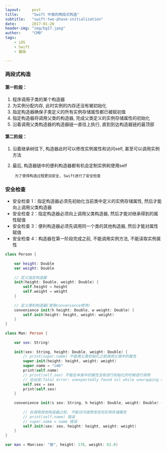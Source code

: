 ```yaml
---
layout:     post
title:      "Swift 中类的两段式构造"
subtitle:   "swift-two-phase-initialization"
date:       2017-01-20
header-img: "img/bg17.jpeg"
author:     "CMB"
tags:
    - iOS
    - Swift
    - 基础

---
```


### 两段式构造

#### 第一阶段：

1. 程序调用子类的某个构造器
2. 为实例分配内存, 此时实例的内存还没有被初始化
3. 指定构造器确保子类定义的所有实例存储属性都已被赋初值
4. 指定构造器将调用父类的构造器, 完成父类定义的实例存储属性的初始化
5. 沿着调用父类构造器的构造器链一直往上执行, 直到到达构造器链的最顶部

#### 第二阶段：

1. 沿着继承树往下, 构造器此时可以修改实例属性和访问self, 甚至可以调用实例方法
2. 最后, 构造器链中的便利构造器都有机会定制实例和使用self

		为了使得构造过程更加安全, Swift进行了安全检查

### 安全检查

* 安全检查 1：指定构造器必须先初始化当前类中定义的实例存储属性, 然后才能向上调用父类构造器
* 安全检查 2：指定构造器必须向上调用父类构造器, 然后才能对继承得到的属性赋值
* 安全检查 3：便利构造器必须先调用同一个类的其他构造器, 然后才能对属性赋值
* 安全检查 4：构造器在第一阶段完成之前, 不能调用实例方法, 不能读取实例属性

```swift
class Person {
     
    var height: Double
    var weight: Double
     
    // 定义指定构造器
    init(height: Double, weight: Double) {
        self.height = height
        self.weight = weight
    }
     
    // 定义便利构造器(使用convenience修饰)
    convenience init(h height: Double, w weight: Double) {
        self.init(height: height, weight: weight)
    }
}
 
class Man: Person {
     
    var sex: String!
     
    init(sex: String, height: Double, weight: Double) {
        // print(super.name) 不能再父类初始化之前调用父类中的属性
        super.init(height: height, weight: weight)
        super.name = "cmb"
        print(self.name)
        // print(self.sex) 不能在本类中的属性没有进行初始化的时候进行调用
        // 会出现:fatal error: unexpectedly found nil while unwrapping an Optional value错误
        self.sex = sex
        print(self.sex)
    }
     
    convenience init(s sex: String, h height: Double, weight: Double) {
         
        // 在调用其他构造器之前, 不能访问或修改任何实例存储属性
        // print(self.name) 错误
        // super.name = name 错误
        self.init(sex: sex, height: height, weight: weight)
    }
}
 
var man = Man(sex: "男", height: 178, weight: 62.0)
```